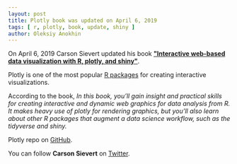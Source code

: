 ```yaml
---
layout: post
title: Plotly book was updated on April 6, 2019
tags: [ r, plotly, book, update, shiny ]
author: Oleksiy Anokhin
---
```


On April 6, 2019 Carson Sievert updated his book [**"Interactive web-based data visualization with R, plotly, and shiny"**](https://plotly-r.com/).

Plotly is one of the most popular [R packages](https://github.com/ropensci/plotly) for creating interactive visualizations. 

According to the book, _In this book, you’ll gain insight and practical skills for creating interactive and dynamic web graphics for data analysis from R. It makes heavy use of plotly for rendering graphics, but you’ll also learn about other R packages that augment a data science workflow, such as the tidyverse and shiny._

Plotly repo on [GitHub](https://github.com/ropensci/plotly).

You can follow **Carson Sievert** on [Twitter](https://twitter.com/cpsievert).



